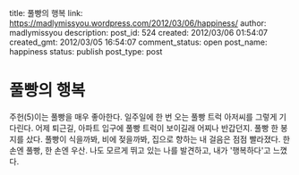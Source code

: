 title: 풀빵의 행복
link: https://madlymissyou.wordpress.com/2012/03/06/happiness/
author: madlymissyou
description: 
post_id: 524
created: 2012/03/06 01:54:07
created_gmt: 2012/03/05 16:54:07
comment_status: open
post_name: happiness
status: publish
post_type: post

# 풀빵의 행복

주헌(5)이는 풀빵을 매우 좋아한다. 일주일에 한 번 오는 풀빵 트럭 아저씨를 그렇게 기다린다. 어제 퇴근길, 아파트 입구에 풀빵 트럭이 보이길래 어찌나 반갑던지. 풀빵 한 봉지를 샀다. 풀빵이 식을까봐, 비에 젖을까봐, 집으로 향하는 내 걸음은 점점 빨라졌다. 한 손엔 풀빵, 한 손엔 우산. 나도 모르게 뛰고 있는 나를 발견하고, 내가 '행복하다'고 느꼈다.